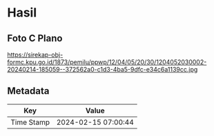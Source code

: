 # Hasil

## Foto C Plano

https://sirekap-obj-formc.kpu.go.id/1873/pemilu/ppwp/12/04/05/20/30/1204052030002-20240214-185059--372562a0-c1d3-4ba5-9dfc-e34c6a1139cc.jpg


## Metadata

| Key        | Value               |
| ---------- | ------------------- |
| Time Stamp | 2024-02-15 07:00:44 |



